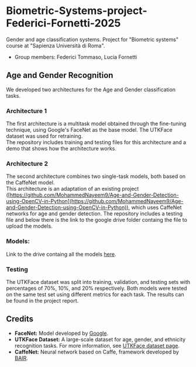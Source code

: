 # Biometric-Systems-project-Federici-Fornetti-2025
Gender and age classification systems. Project for "Biometric systems" course at "Sapienza Università di Roma". 

- Group members: Federici Tommaso, Lucia Fornetti

## Age and Gender Recognition 
We developed two architectures for the Age and Gender classification tasks.  

### Architecture 1
The first architecture is a multitask model obtained through the fine-tuning technique, using Google's FaceNet as the base model. The UTKFace dataset was used for retraining.  
The repository includes training and testing files for this architecture and a demo that shows how the architecture works.

### Architecture 2  
The second architecture combines two single-task models, both based on the CaffeNet model.  
This architecture is an adaptation of an existing project ([https://github.com/MohammedNayeem9/Age-and-Gender-Detection-using-OpenCV-in-Python](https://github.com/MohammedNayeem9/Age-and-Gender-Detection-using-OpenCV-in-Python)), which uses CaffeNet networks for age and gender detection. The repository includes a testing file and below there is the link to the google drive folder containg the file to upload the models.  

### Models:
Link to the drive containg all the models [here](https://drive.google.com/drive/folders/1B7CdAvMD1SOc_C_a3bgjrfsugmB9ZClx?usp=drive_link).

### Testing  
The UTKFace dataset was split into training, validation, and testing sets with percentages of 70%, 10%, and 20% respectively. Both models were tested on the same test set using different metrics for each task. The results can be found in the project report.  

## Credits

- **FaceNet:** Model developed by [Google](https://en.wikipedia.org/wiki/FaceNet).  
- **UTKFace Dataset:** A large-scale dataset for age, gender, and ethnicity recognition tasks. For more information, see [UTKFace dataset page](https://susanqq.github.io/UTKFace/).  
- **CaffeNet:** Neural network based on Caffe, framework developed by [BAIR](https://bair.berkeley.edu/).
